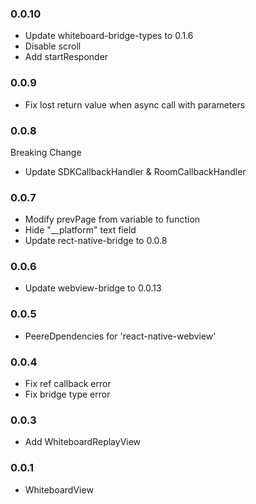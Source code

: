 ### 0.0.10
- Update whiteboard-bridge-types to 0.1.6
- Disable scroll
- Add startResponder
### 0.0.9
- Fix lost return value when async call with parameters
### 0.0.8
Breaking Change
  - Update SDKCallbackHandler & RoomCallbackHandler
### 0.0.7
- Modify prevPage from variable to function
- Hide "__platform" text field
- Update rect-native-bridge to 0.0.8
### 0.0.6
- Update webview-bridge to 0.0.13
### 0.0.5
- PeereDpendencies for 'react-native-webview'
### 0.0.4
- Fix ref callback error
- Fix bridge type error
### 0.0.3
- Add WhiteboardReplayView
### 0.0.1
- WhiteboardView